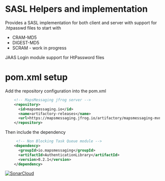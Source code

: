 # SASL Helpers and implementation
Provides a SASL implementation for both client and server with support for .htpasswd files to start with 

- CRAM-MD5
- DIGEST-MD5
- SCRAM - work in progress

JAAS Login module support for HtPassword files

# pom.xml setup

Add the repository configuration into the pom.xml
``` xml
    <!-- MapsMessaging jfrog server --> 
    <repository>
      <id>mapsmessaging.io</id>
      <name>artifactory-releases</name>
      <url>https://mapsmessaging.jfrog.io/artifactory/mapsmessaging-mvn-prod</url>
    </repository>
```    

Then include the dependency
``` xml
     <!-- Non Blocking Task Queue module -->
    <dependency>
      <groupId>io.mapsmessaging</groupId>
      <artifactId>AuthenticationLibrary</artifactId>
      <version>0.2.1</version>
    </dependency>
```   

[![SonarCloud](https://sonarcloud.io/images/project_badges/sonarcloud-white.svg)](https://sonarcloud.io/summary/new_code?id=Authentication_Library)
